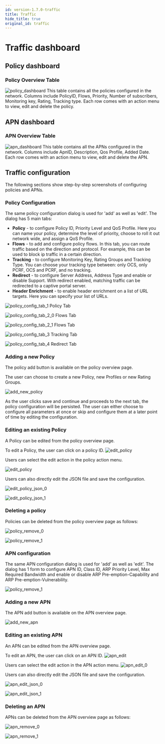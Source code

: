 ```yaml
---
id: version-1.7.0-traffic
title: Traffic
hide_title: true
original_id: traffic
---
```


# Traffic dashboard

## Policy dashboard

### Policy Overview Table

![policy_dashboard](../../../../readmes/assets/nms/userguide/policy_overview.png)
This table contains all the policies configured in the network.
Columns include PolicyID, Flows, Priority,  Number of subscribers, Monitoring key, Rating, Tracking type. Each row comes with an action menu to view, edit and delete the policy.

## APN dashboard

### APN Overview Table

![apn_dashboard](../../../../readmes/assets/nms/userguide/apn_overview.png)
This table contains all the APNs configured in the network. Columns include ApnID, Description, Qos Profile, Added Date. Each row comes with an action menu to view, edit and delete the APN.

## Traffic configuration

The following sections show step-by-step screenshots of configuring policies and APNs.

### Policy Configuration

The same policy configuration dialog is used for 'add' as well as 'edit'. The dialog has 5 main tabs:

- **Policy** - to configure Policy ID, Priority Level and QoS Profile. Here you can name your policy, determine the level of priority, choose to roll it out network wide, and assign a QoS Profile.
- **Flows** - to add and configure policy flows. In this tab, you can route traffic based on the direction and protocol. For example, this can be used to block ip traffic in a certain direction.
- **Tracking** - to configure Monitoring Key, Rating Groups and Tracking Type. You can choose your tracking type between: only OCS, only PCRF, OCS and PCRF, and no tracking.
- **Redirect** - to configure Server Address, Address Type and enable or disable Support. With redirect enabled, matching traffic can be redirected to a captive portal server.
- **Header Enrichment** - to enable header enrichment on a list of URL targets. Here you can specify your list of URLs.

![policy_config_tab_1](../../../../readmes/assets/nms/userguide/policy_configuration_1.png)
Policy Tab

![policy_config_tab_2_0](../../../../readmes/assets/nms/userguide/policy_configuration_2.png)
Flows Tab

![policy_config_tab_2_1](../../../../readmes/assets/nms/userguide/policy_configuration_2_1.png)
Flows Tab

![policy_config_tab_3](../../../../readmes/assets/nms/userguide/policy_configuration_3.png)
Tracking Tab

![policy_config_tab_4](../../../../readmes/assets/nms/userguide/policy_configuration_4.png)
Redirect Tab

### Adding a new Policy

The policy add button is available on the policy overview page.

The user can choose to create a new Policy, new Profiles or new Rating Groups.

![add_new_policy](../../../../readmes/assets/nms/userguide/policy_add_new.png)

As the user clicks save and continue and proceeds to the next tab, the policy configuration will be persisted. The user can either choose to configure all parameters at once or skip and configure them at a later point of time by editing the configuration.

### Editing an existing Policy

A Policy can be edited from the policy overview page.

To edit a Policy, the user can click on a policy ID.
![edit_policy](../../../../readmes/assets/nms/userguide/policy_edit.png)

Users can select the edit action in the policy action menu.

![edit_policy](../../../../readmes/assets/nms/userguide/policy_edit_0.png)

Users can also directly edit the JSON file and save the configuration.

![edit_policy_json_0](../../../../readmes/assets/nms/userguide/policy_edit_json_0.png)

![edit_policy_json_1](../../../../readmes/assets/nms/userguide/policy_edit_json_1.png)

### Deleting a policy

Policies can be deleted from the policy overview page as follows:

![policy_remove_0](../../../../readmes/assets/nms/userguide/policy_remove_0.png)

![policy_remove_1](../../../../readmes/assets/nms/userguide/policy_remove_1.png)

### APN configuration

The same APN configuration dialog is used for 'add' as well as 'edit'. The dialog has 1 form to configure APN ID, Class ID, ARP Priority Level, Max Required Bandwidth and enable or disable ARP Pre-emption-Capability and ARP Pre-emption-Vulnerability.

![policy_remove_1](../../../../readmes/assets/nms/userguide/apn_configuration.png)

### Adding a new APN

The APN add button is available on the APN overview page.

![add_new_apn](../../../../readmes/assets/nms/userguide/apn_add_new.png)

### Editing an existing APN

An APN can be edited from the APN overview page.

To edit an APN, the user can click on an APN ID.
![apn_edit](../../../../readmes/assets/nms/userguide/apn_edit.png)

Users can select the edit action in the APN action menu.
![apn_edit_0](../../../../readmes/assets/nms/userguide/apn_edit_0.png)

Users can also directly edit the JSON file and save the configuration.

![apn_edit_json_0](../../../../readmes/assets/nms/userguide/apn_edit_json_0.png)

![apn_edit_json_1](../../../../readmes/assets/nms/userguide/apn_edit_json_1.png)

### Deleting an APN

APNs can be deleted from the APN overview page as follows:

![apn_remove_0](../../../../readmes/assets/nms/userguide/apn_remove_0.png)

![apn_remove_1](../../../../readmes/assets/nms/userguide/apn_remove_1.png)

